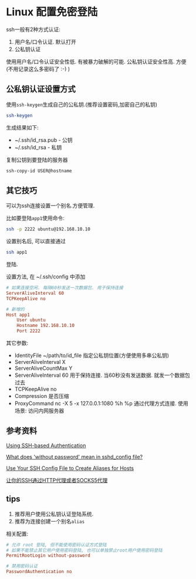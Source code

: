 # Linux 配置免密登陆

ssh一般有2种方式认证:

1. 用户名/口令认证. 默认打开
2. 公私钥认证

使用用户名/口令认证安全性低. 有被暴力破解的可能. 公私钥认证安全性高. 方便(不用记录这么多密码了 :-) )

## 公私钥认证设置方式

使用`ssh-keygen`生成自己的公私钥.(推荐设置密码,加密自己的私钥)

```sh
ssh-keygen
```

生成结果如下:

* ~/.ssh/id_rsa.pub - 公钥
* ~/.ssh/id_rsa - 私钥

复制公钥到要登陆的服务器

```sh
ssh-copy-id USER@hostname
```

## 其它技巧

可以为ssh连接设置一个别名.方便管理.

比如要登陆`app1`使用命令:

```sh
ssh -p 2222 ubuntu@192.168.10.10
```

设置别名后, 可以直接通过

```sh
ssh app1
```

登陆.

设置方法, 在 ~/.ssh/config 中添加

```ini
# 如果连接空闲. 每隔60秒发送一次数据包. 用于保持连接
ServerAliveInterval 60
TCPKeepAlive no

# 新增的
Host app1
    User ubuntu
    Hostname 192.168.10.10
    Port 2222
```

其它参数:

* IdentityFile ~/path/to/id_file  指定公私钥位置(方便使用多串公私钥)
* ServerAliveInterval X
* ServerAliveCountMax Y
* ServerAliveInterval 60  用于保持连接. 当60秒没有发送数据. 就发一个数据包过去
* TCPKeepAlive no
* Compression  是否压缩
* ProxyCommand nc -X 5 -x 127.0.0.1:1080 %h %p  通过代理方式连接. 使用场景: 访问内网服务器

## 参考资料

[Using SSH-based Authentication](https://access.redhat.com/documentation/en-us/red_hat_enterprise_linux/7/html/system_administrators_guide/sec-security#sec-SSH)

[What does 'without password' mean in sshd_config file?](https://askubuntu.com/questions/449364/what-does-without-password-mean-in-sshd-config-file)

[Use Your SSH Config File to Create Aliases for Hosts](https://www.howtogeek.com/75007/stupid-geek-tricks-use-your-ssh-config-file-to-create-aliases-for-hosts/)

[让你的SSH通过HTTP代理或者SOCKS5代理](https://kanda.me/2019/07/01/ssh-over-http-or-socks/)

## tips

1. 推荐用户使用公私钥认证登陆系统.
2. 推荐为连接创建一个别名`alias`

相关配置:

```ini
# 允许 root 登陆, 但不能使用密码认证方式登陆
# 如果不能禁止其它用户使用密码登陆, 也可以单独禁止root用户使用密码登陆
PermitRootLogin without-password

# 禁用密码认证
PasswordAuthentication no

```
